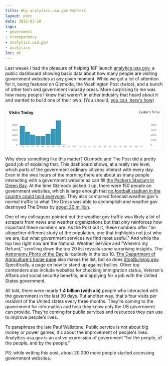 ```yaml
---
title: Why analytics.usa.gov Matters
layout: post
date: 2015-03-18
tags:
- government
- transparency
- analytics.usa.gov
- analytics
loc: dc
---
```

Last weeek I had the pleasure of helping 18F launch [analytics.usa.gov][1], a
public dashboard showing basic data about how many people are visiting
government websites at any given moment. While we got a lot of attention for
it, being featured on Gizmodo, the Washington Post (twice), and a bunch of
other tech and government industry press. More surprising to me was how many
people I knew that weren't in either industry that heard about it and wanted to
build one of their own. (You should, [you can, here's how][2])

![Government websites at 8AM Eastern Time](/assets/images/analytics.png)

Why does something like this matter? Gizmodo and The Post did a pretty good job
of explaiing that. This dashboard shows, at a really raw level, which parts of
the government ordinary citizens interact with every day. Even in the wee hours
of the morning there are about as many people interacting with a government
website as can fill [the Packers Stadium in Green Bay][3]. At the time Gizmodo
picked it up, there were 150 people on government websites, which is large
enough that [no football stadium in the country could hold everyone][4]. They
also compared forecast.weather.gov's normal traffic to what The Dress was able
to accomplish and weather.gov destroyed The Dress by [about 20 million][4].

One of my colleagues pointed out the weather.gov traffic was likely a lot of
scrapers from news and weather organizations but that only reinforces how
important these numbers are. As the Post put it, these numbers offer "an
altogether different study of the population, one that highlights not just who
we are, but what government services we find most useful." And while the top
two right now are the National Weather Service and "Where's my Refund,"
scrolling down the top 20 list reveals some surprising insights. The [Astronomy
Photo of the Day][5] is routinely in the top 10. [The Department of
Agriculture's home page][6] also makes the list, but so does
[StopBullying.gov][7]. Specifically, a page on how to stand up against bullies.
Other top contenders also include websites for checking immigration status,
Veteran's Affaris and social security benefits, and applying for a job with the
United States government.

All told, there were nearly **1.4 billion (with a b)** people who interacted with
the government in the last 90 days. Put another way, that's four visits *per
resident* of the United states every three months. They're coming to the
government for information and help they know only the US government can
provide. They're coming for public services and resources they can use to
improve people's lives.

To paraphrase the late Paul Wellstone: Public service is not about big money or
power games; it's about the improvement of people's lives. Analyitics.usa.gov
is an active expression of government "for the people, of the people, and by
the people."

PS: while writing this post, about 20,000 more people started accessing
government websites.

[1]: https://analytics.usa.gov
[2]: https://18f.gsa.gov/2015/03/19/how-we-built-analytics-usa-gov/
[3]: https://en.wikipedia.org/wiki/Lambeau_Field#Seating_capacity
[4]: http://gizmodo.com/look-at-all-the-people-on-government-websites-right-now-1692387051
[5]: http://apod.nasa.gov/apod/astropix.html
[6]: http://www.usda.gov//wps/portal/usda/usdahome
[7]: http://stopbullying.gov/respond/be-more-than-a-bystander/index.html
